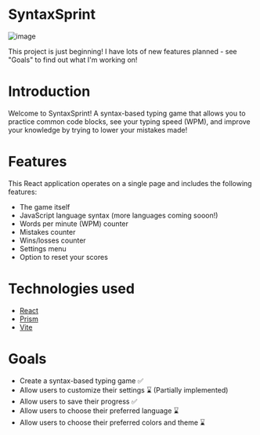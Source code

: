 # SyntaxSprint
![image](https://github.com/user-attachments/assets/6477d8f6-96e5-4d16-a284-8d9cbcdd84f2)

This project is just beginning! I have lots of new features planned - see "Goals" to find out what I'm working on!

# Introduction
Welcome to SyntaxSprint! A syntax-based typing game that allows you to practice common code blocks, see your typing speed (WPM), and improve your knowledge by trying to lower your mistakes made!

# Features
 This React application operates on a single page and includes the following features:

- The game itself
- JavaScript language syntax (more languages coming sooon!)
- Words per minute (WPM) counter
- Mistakes counter
- Wins/losses counter
- Settings menu
- Option to reset your scores

# Technologies used
- [React](https://www.reactjs.org)
- [Prism](https://prismjs.com/)
- [Vite](https://vitejs.dev/)

# Goals

- Create a syntax-based typing game &#x2705;
- Allow users to customize their settings &#x231B; (Partially implemented)
- Allow users to save their progress &#x2705;
- Allow users to choose their preferred language &#x231B;
- Allow users to choose their preferred colors and theme &#x231B;
